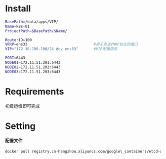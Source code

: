 


# Install

```bash
BasePath=/data/apps/VIP/
Name=k8s-01
ProjectPath=$BasePath/$Name/

RouterID=100
VRRP=ens33                              #用于发送VRRP协议的接口
VIP="172.16.190.100/24 dev ens33"       #VIP配置信息

PORT=6443
NODE01=172.11.51.201:6443
NODE02=172.11.51.202:6443
NODE03=172.11.51.203:6443
```

# Requirements

初级运维即可完成

# Setting

#### 配置文件

```bash
docker pull registry.cn-hangzhou.aliyuncs.com/google\_containers/etcd-amd64:3.2.24

```